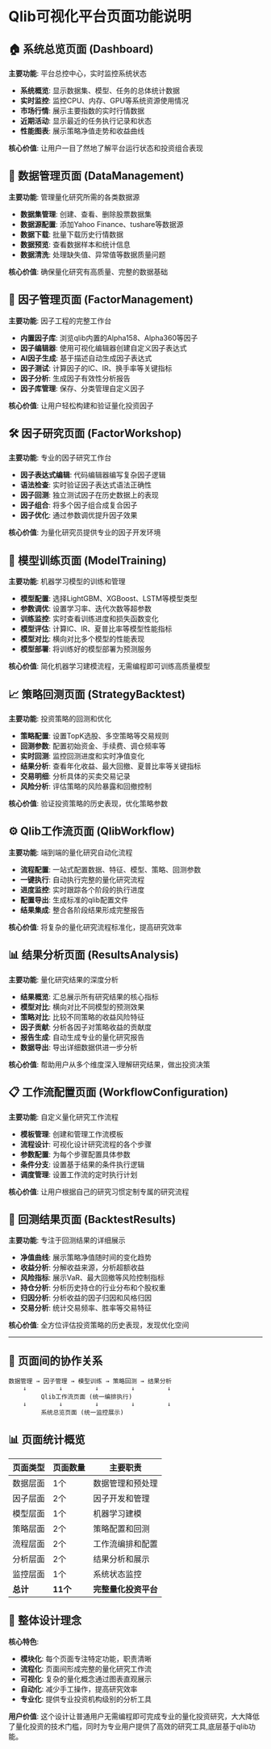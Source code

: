 # Qlib可视化平台页面功能说明

## 🏠 系统总览页面 (Dashboard)
**主要功能**: 平台总控中心，实时监控系统状态
- **系统概览**: 显示数据集、模型、任务的总体统计数据
- **实时监控**: 监控CPU、内存、GPU等系统资源使用情况  
- **市场行情**: 展示主要指数的实时行情数据
- **近期活动**: 显示最近的任务执行记录和状态
- **性能图表**: 展示策略净值走势和收益曲线

**核心价值**: 让用户一目了然地了解平台运行状态和投资组合表现

## 💾 数据管理页面 (DataManagement)  
**主要功能**: 管理量化研究所需的各类数据源
- **数据集管理**: 创建、查看、删除股票数据集
- **数据源配置**: 添加Yahoo Finance、tushare等数据源
- **数据下载**: 批量下载历史行情数据
- **数据预览**: 查看数据样本和统计信息
- **数据清洗**: 处理缺失值、异常值等数据质量问题

**核心价值**: 确保量化研究有高质量、完整的数据基础

## 🧮 因子管理页面 (FactorManagement)
**主要功能**: 因子工程的完整工作台
- **内置因子库**: 浏览qlib内置的Alpha158、Alpha360等因子
- **因子编辑器**: 使用可视化编辑器创建自定义因子表达式
- **AI因子生成**: 基于描述自动生成因子表达式
- **因子测试**: 计算因子的IC、IR、换手率等关键指标
- **因子分析**: 生成因子有效性分析报告
- **因子库管理**: 保存、分类管理自定义因子

**核心价值**: 让用户轻松构建和验证量化投资因子

## 🛠️ 因子研究页面 (FactorWorkshop)
**主要功能**: 专业的因子研究工作台
- **因子表达式编辑**: 代码编辑器编写复杂因子逻辑
- **语法检查**: 实时验证因子表达式语法正确性
- **因子回测**: 独立测试因子在历史数据上的表现
- **因子组合**: 将多个因子组合成复合因子
- **因子优化**: 通过参数调优提升因子效果

**核心价值**: 为量化研究员提供专业的因子开发环境

## 🤖 模型训练页面 (ModelTraining)
**主要功能**: 机器学习模型的训练和管理
- **模型配置**: 选择LightGBM、XGBoost、LSTM等模型类型
- **参数调优**: 设置学习率、迭代次数等超参数
- **训练监控**: 实时查看训练进度和损失函数变化
- **模型评估**: 计算IC、IR、夏普比率等模型性能指标
- **模型对比**: 横向对比多个模型的性能表现
- **模型部署**: 将训练好的模型部署为预测服务

**核心价值**: 简化机器学习建模流程，无需编程即可训练高质量模型

## 📈 策略回测页面 (StrategyBacktest)
**主要功能**: 投资策略的回测和优化
- **策略配置**: 设置TopK选股、多空策略等交易规则
- **回测参数**: 配置初始资金、手续费、调仓频率等
- **实时回测**: 监控回测进度和实时净值变化
- **结果分析**: 查看年化收益、最大回撤、夏普比率等关键指标
- **交易明细**: 分析具体的买卖交易记录
- **风险分析**: 评估策略的风险暴露和回撤控制

**核心价值**: 验证投资策略的历史表现，优化策略参数

## ⚙️ Qlib工作流页面 (QlibWorkflow)
**主要功能**: 端到端的量化研究自动化流程
- **流程配置**: 一站式配置数据、特征、模型、策略、回测参数
- **一键执行**: 自动执行完整的量化研究流程
- **进度监控**: 实时跟踪各个阶段的执行进度
- **配置导出**: 生成标准的qlib配置文件
- **结果集成**: 整合各阶段结果形成完整报告

**核心价值**: 将复杂的量化研究流程标准化，提高研究效率

## 📊 结果分析页面 (ResultsAnalysis)
**主要功能**: 量化研究结果的深度分析
- **结果概览**: 汇总展示所有研究结果的核心指标
- **模型对比**: 横向对比不同模型的预测效果
- **策略对比**: 比较不同策略的收益风险特征
- **因子贡献**: 分析各因子对策略收益的贡献度
- **报告生成**: 自动生成专业的量化研究报告
- **数据导出**: 导出详细数据供进一步分析

**核心价值**: 帮助用户从多个维度深入理解研究结果，做出投资决策

## 📋 工作流配置页面 (WorkflowConfiguration)
**主要功能**: 自定义量化研究工作流程
- **模板管理**: 创建和管理工作流模板
- **流程设计**: 可视化设计研究流程的各个步骤
- **参数配置**: 为每个步骤配置具体参数
- **条件分支**: 设置基于结果的条件执行逻辑
- **调度管理**: 设置工作流的定时执行计划

**核心价值**: 让用户根据自己的研究习惯定制专属的研究流程

## 🎯 回测结果页面 (BacktestResults)
**主要功能**: 专注于回测结果的详细展示
- **净值曲线**: 展示策略净值随时间的变化趋势
- **收益分析**: 分解收益来源，分析超额收益
- **风险指标**: 展示VaR、最大回撤等风险控制指标
- **持仓分析**: 分析历史持仓的行业分布和个股权重
- **归因分析**: 分析收益的因子归因和风格归因
- **交易分析**: 统计交易频率、胜率等交易特征

**核心价值**: 全方位评估投资策略的历史表现，发现优化空间

---

## 🔄 页面间的协作关系

```
数据管理 → 因子管理 → 模型训练 → 策略回测 → 结果分析
    ↓         ↓         ↓         ↓         ↓
         Qlib工作流页面 (统一编排执行)
    ↓         ↓         ↓         ↓         ↓  
         系统总览页面 (统一监控展示)
```

## 📊 页面统计概览

| 页面类型 | 页面数量 | 主要职责 |
|----------|----------|----------|
| 数据层面 | 1个 | 数据管理和预处理 |
| 因子层面 | 2个 | 因子开发和管理 |
| 模型层面 | 1个 | 机器学习建模 |
| 策略层面 | 2个 | 策略配置和回测 |
| 流程层面 | 2个 | 工作流编排和配置 |
| 分析层面 | 2个 | 结果分析和展示 |
| 监控层面 | 1个 | 系统状态监控 |
| **总计** | **11个** | **完整量化投资平台** |

## 🎯 整体设计理念

**核心特色**:
- **模块化**: 每个页面专注特定功能，职责清晰
- **流程化**: 页面间形成完整的量化研究工作流
- **可视化**: 复杂的量化概念通过图表直观展示
- **自动化**: 减少手工操作，提高研究效率
- **专业化**: 提供专业投资机构级别的分析工具

**用户价值**: 这个设计让普通用户无需编程即可完成专业的量化投资研究，大大降低了量化投资的技术门槛，同时为专业用户提供了高效的研究工具,底层基于qlib功能。